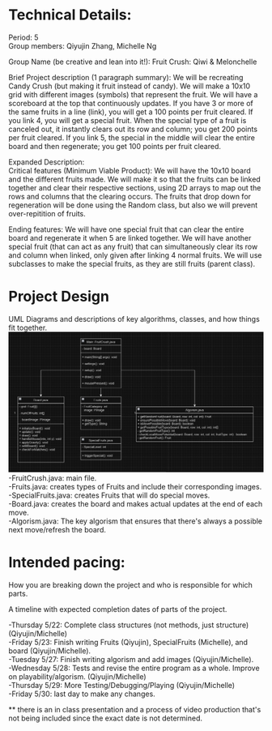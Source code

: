 
# Technical Details:

Period: 5  
Group members: Qiyujin Zhang, Michelle Ng  

Group Name (be creative and lean into it!): Fruit Crush: Qiwi & Melonchelle 

Brief Project description (1 paragraph summary): We will be recreating Candy Crush (but making it fruit instead of candy). We will make a 10x10 grid with different images (symbols) that represent the fruit. We will have a scoreboard at the top that continuously updates. If you have 3 or more of the same fruits in a line (link), you will get a 100 points per fruit cleared. If you link 4, you will get a special fruit. When the special type of a fruit is canceled out, it instantly clears out its row and column; you get 200 points per fruit cleared. If you link 5, the special in the middle will clear the entire board and then regenerate; you get 100 points per fruit cleared.

Expanded Description:  
Critical features (Minimum Viable Product): We will have the 10x10 board and the different fruits made. We will make it so that the fruits can be linked together and clear their respective sections, using 2D arrays to map out the rows and columns that the clearing occurs. The fruits that drop down for regeneration will be done using the Random class, but also we will prevent over-repitition of fruits.

Ending features: We will have one special fruit that can clear the entire board and regenerate it when 5 are linked together. We will have another special fruit (that can act as any fruit) that can simultaneously clear its row and column when linked, only given after linking 4 normal fruits. We will use subclasses to make the special fruits, as they are still fruits (parent class). 

# Project Design

UML Diagrams and descriptions of key algorithms, classes, and how things fit together.
![Alt text](ClassDiagramOne.png?raw=true "Class Diagram" )
 -FruitCrush.java: main file.  
   -Fruits.java: creates types of Fruits and include their corresponding images.   
     -SpecialFruits.java: creates Fruits that will do special moves.   
   -Board.java: creates the board and makes actual updates at the end of each move.    
   -Algorism.java: The key algorism that ensures that there's always a possible next move/refresh the board.  

# Intended pacing:

How you are breaking down the project and who is responsible for which parts.

A timeline with expected completion dates of parts of the project.

-Thursday 5/22: Complete class structures (not methods, just structure) (Qiyujin/Michelle)   
-Friday 5/23: Finish writing Fruits (Qiyujin), SpecialFruits (Michelle), and board (Qiyujin/Michelle).    
-Tuesday 5/27: Finish writing algorism and add images (Qiyujin/Michelle).    
-Wednesday 5/28: Tests and revise the entire program as a whole. Improve on playability/algorism. (Qiyujin/Michelle)    
-Thursday 5/29: More Testing/Debugging/Playing (Qiyujin/Michelle)    
-Friday 5/30: last day to make any changes.    
     
** there is an in class presentation and a process of video production that's not being included since the exact date is not determined.    

